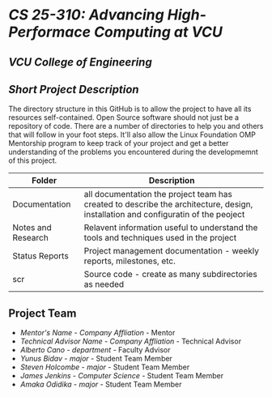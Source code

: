 # *CS 25-310: Advancing High-Performace Computing at VCU*
## *VCU College of Engineering*
## *Short Project Description*
The directory structure in this GitHub is to allow the project to have all its resources self-contained.
Open Source software should not just be a repository of code.  There are a number of directories to help you and others that will 
follow in your foot steps.  It'll also allow the Linux Foundation OMP Mentorship program to keep track of your project and get
a better understanding of the problems you encountered during the developmemnt of this project.

| Folder | Description |
|---|---|
| Documentation |  all documentation the project team has created to describe the architecture, design, installation and configuratin of the peoject |
| Notes and Research | Relavent information useful to understand the tools and techniques used in the project |
| Status Reports | Project management documentation - weekly reports, milestones, etc. |
| scr | Source code - create as many subdirectories as needed |

## Project Team
- *Mentor's Name*  - *Company Affliation* - Mentor
- *Technical Advisor Name* - *Company Affliation* - Technical Advisor
- *Alberto Cano* - *department* - Faculty Advisor
- *Yunus Bidav* - *major* - Student Team Member
- *Steven Holcombe* - *major* - Student Team Member
- *James Jenkins* - *Computer Science* - Student Team Member
- *Amaka Odidika* - *major* - Student Team Member
